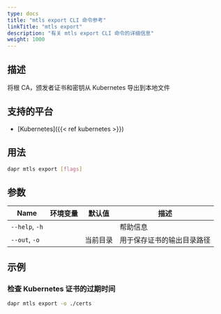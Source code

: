 ```yaml
---
type: docs
title: "mtls export CLI 命令参考"
linkTitle: "mtls export"
description: "有关 mtls export CLI 命令的详细信息"
weight: 1000
---
```


## 描述

将根 CA，颁发者证书和密钥从 Kubernetes 导出到本地文件

## 支持的平台

- [Kubernetes]({{< ref kubernetes >}})

## 用法
```bash
dapr mtls export [flags]
```

## 参数

| Name           | 环境变量 | 默认值  | 描述            |
| -------------- | ---- | ---- | ------------- |
| `--help`, `-h` |      |      | 帮助信息          |
| `--out`, `-o`  |      | 当前目录 | 用于保存证书的输出目录路径 |

## 示例

### 检查 Kubernetes 证书的过期时间
```bash
dapr mtls export -o ./certs
```
